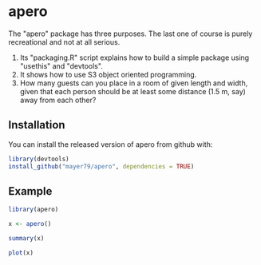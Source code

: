 
# apero

<!-- badges: start -->
<!-- badges: end -->

The "apero" package has three purposes. The last one of course is purely recreational and not at all serious.

1. Its "packaging.R" script explains how to build a simple package using "usethis" and "devtools".
2. It shows how to use S3 object oriented programming.
3. How many guests can you place in a room of given length and width, given that each person should be at least some distance (1.5 m, say) away from each other?

## Installation

You can install the released version of apero from github with:

``` r
library(devtools)
install_github("mayer79/apero", dependencies = TRUE)
```

## Example

``` r
library(apero)

x <- apero()

summary(x)

plot(x)
```

